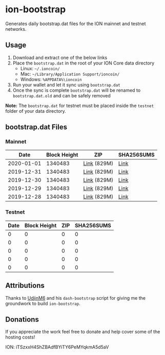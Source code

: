 # ion-bootstrap

Generates daily bootstrap.dat files for the ION mainnet and testnet networks.

## Usage

1. Download and extract one of the below links
2. Place the `bootstrap.dat` in the root of your ION Core data directory
    - Linux: `~/.ioncoin/`
    - Mac: `~/Library/Application Support/ioncoin/`
    - Windows: `%APPDATA%\ioncoin`
3. Run your wallet and let it sync using `bootstrap.dat`
4. Once the sync is complete `bootstrap.dat` will be renamed to `bootstrap.dat.old` and can be safely removed

**Note:** The `bootstrap.dat` for testnet must be placed inside the `testnet` folder of your data directory.

## bootstrap.dat Files

### Mainnet

|    Date    | Block Height | ZIP | SHA256SUMS |
| ---------- | ------------ | --- | ---------- |
| 2020-01-01 | 1340483 | [Link](https://s3-ap-southeast-2.amazonaws.com/ion-bootstrap/mainnet/2020-01-01/bootstrap.dat.zip) (829M) | [Link](https://s3-ap-southeast-2.amazonaws.com/ion-bootstrap/mainnet/2020-01-01/SHA256SUMS) |
| 2019-12-31 | 1340483 | [Link](https://s3-ap-southeast-2.amazonaws.com/ion-bootstrap/mainnet/2019-12-31/bootstrap.dat.zip) (829M) | [Link](https://s3-ap-southeast-2.amazonaws.com/ion-bootstrap/mainnet/2019-12-31/SHA256SUMS) |
| 2019-12-30 | 1340483 | [Link](https://s3-ap-southeast-2.amazonaws.com/ion-bootstrap/mainnet/2019-12-30/bootstrap.dat.zip) (829M) | [Link](https://s3-ap-southeast-2.amazonaws.com/ion-bootstrap/mainnet/2019-12-30/SHA256SUMS) |
| 2019-12-29 | 1340483 | [Link](https://s3-ap-southeast-2.amazonaws.com/ion-bootstrap/mainnet/2019-12-29/bootstrap.dat.zip) (829M) | [Link](https://s3-ap-southeast-2.amazonaws.com/ion-bootstrap/mainnet/2019-12-29/SHA256SUMS) |
| 2019-12-28 | 1340483 | [Link](https://s3-ap-southeast-2.amazonaws.com/ion-bootstrap/mainnet/2019-12-28/bootstrap.dat.zip) (829M) | [Link](https://s3-ap-southeast-2.amazonaws.com/ion-bootstrap/mainnet/2019-12-28/SHA256SUMS) |

### Testnet

|    Date    | Block Height | ZIP | SHA256SUMS |
| ---------- | ------------ | --- | ---------- |
| 0 | 0 | 0 | 0 |
| 0 | 0 | 0 | 0 |
| 0 | 0 | 0 | 0 |
| 0 | 0 | 0 | 0 |
| 0 | 0 | 0 | 0 |

## Attributions

Thanks to [UdjinM6](https://github.com/UdjinM6) and his `dash-bootstrap` script
for giving me the groundwork to build `ion-bootstrap`.

## Donations

If you appreciate the work feel free to donate and help cover some of the
hosting costs!

ION: iTSzxxH4ShZBAdfBYiTY6PeMYqkmA5d5aV
